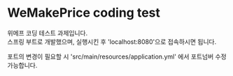 # WeMakePrice coding test

위메프 코딩 테스트 과제입니다.</br>
스프링 부트로 개발했으며, 실행시킨 후 'localhost:8080'으로 접속하시면 됩니다.

포트의 변경이 필요할 시 'src/main/resources/application.yml' 에서 포트넘버 수정 가능합니다.


